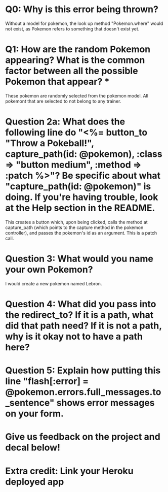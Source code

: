 # Q0: Why is this error being thrown?

Without a model for pokemon, the look up method "Pokemon.where" would not exist, as Pokemon 
refers to something that doesn't exist yet.

# Q1: How are the random Pokemon appearing? What is the common factor between all the possible Pokemon that appear? *

These pokemon are randomly selected from the pokemon model. All pokemont that are selected to not 
belong to any trainer.

# Question 2a: What does the following line do "<%= button_to "Throw a Pokeball!", capture_path(id: @pokemon), :class => "button medium", :method => :patch %>"? Be specific about what "capture_path(id: @pokemon)" is doing. If you're having trouble, look at the Help section in the README.

This creates a button which, upon being clicked, calls the method at capture_path (which points to the capture method in the pokemon controller), and passes the pokemon's id as an argument. This is a patch call.

# Question 3: What would you name your own Pokemon?

I would create a new pokemon named Lebron.

# Question 4: What did you pass into the redirect_to? If it is a path, what did that path need? If it is not a path, why is it okay not to have a path here?



# Question 5: Explain how putting this line "flash[:error] = @pokemon.errors.full_messages.to_sentence" shows error messages on your form.

# Give us feedback on the project and decal below!

# Extra credit: Link your Heroku deployed app
